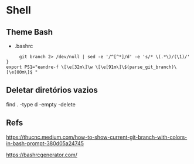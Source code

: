 # Shell

## Theme Bash

- .bashrc

```parse_git_branch() {
     git branch 2> /dev/null | sed -e '/^[^*]/d' -e 's/* \(.*\)/(\1)/'
}
export PS1="eandre-f \[\e[32m\]\w \[\e[91m\]\$(parse_git_branch)\[\e[00m\]$ "
```

## Deletar diretórios vazios
find . -type d -empty -delete

## Refs

https://thucnc.medium.com/how-to-show-current-git-branch-with-colors-in-bash-prompt-380d05a24745

https://bashrcgenerator.com/